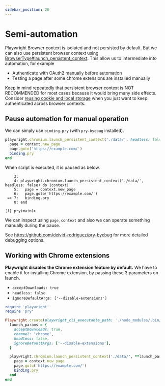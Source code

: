 ```yaml
---
sidebar_position: 20
---
```


# Semi-automation

Playwright Browser context is isolated and not persisted by default. But we can also use persistent browser context using [BrowserType#launch_persistent_context](/docs/api/browser_type#launch_persistent_context).
This allow us to intermediate into automation, for example

* Authenticate with OAuth2 manually before automation
* Testing a page after some chrome extensions are installed manually

Keep in mind repeatedly that persistent browser context is NOT RECOMMENDED for most cases because it would bring many side effects. Consider [reusing cookie and local storage](./use_storage_state) when you just want to keep authenticated across browser contexts.

## Pause automation for manual operation

We can simply use `binding.pry`  (with `pry-byebug` installed).

```ruby {4}
playwright.chromium.launch_persistent_context('./data/', headless: false) do |context|
  page = context.new_page
  page.goto('https://example.com/')
  binding.pry
end
```

When script is executed, it is paused as below.

```
    3:
    4: playwright.chromium.launch_persistent_context('./data/', headless: false) do |context|
    5:   page = context.new_page
    6:   page.goto('https://example.com/')
 => 7:   binding.pry
    8: end

[1] pry(main)>
```

We can inspect using `page`, `context` and also we can operate something manually during the pause.

See https://github.com/deivid-rodriguez/pry-byebug for more detailed debugging options.

## Working with Chrome extensions

**Playwright disables the Chrome extension feature by default.**
We have to enable it for installing Chrome extension, by passing these 3 parameters on launch.

* `acceptDownloads: true`
* `headless: false`
* `ignoreDefaultArgs: ['--disable-extensions']`

```ruby
require 'playwright'
require 'pry'

Playwright.create(playwright_cli_executable_path: './node_modules/.bin/playwright') do |playwright|
  launch_params = {
    acceptDownloads: true,
    channel: 'chrome',
    headless: false,
    ignoreDefaultArgs: ['--disable-extensions'],
  }

  playwright.chromium.launch_persistent_context('./data/', **launch_params) do |context|
    page = context.new_page
    page.goto('https://example.com/')
    binding.pry
  end
end
```

